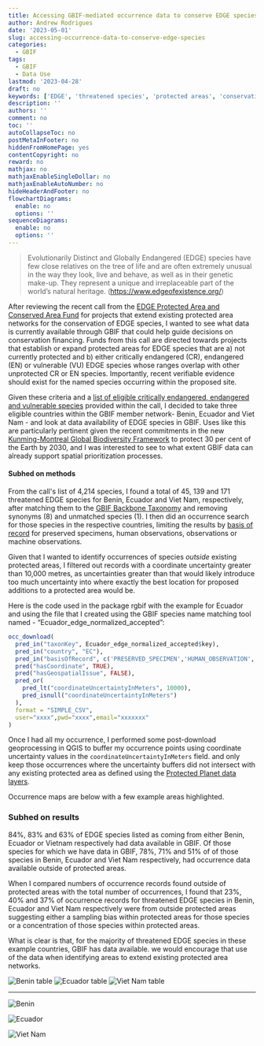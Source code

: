 ```yaml
---
title: Accessing GBIF-mediated occurrence data to conserve EDGE species
author: Andrew Rodrigues
date: '2023-05-01'
slug: accessing-occurrence-data-to-conserve-edge-species
categories:
  - GBIF
tags:
  - GBIF
  - Data Use
lastmod: '2023-04-28'
draft: no
keywords: ['EDGE', 'threatened species', 'protected areas', 'conservation financing', 'data availability']
description: ''
authors: ''
comment: no
toc: ''
autoCollapseToc: no
postMetaInFooter: no
hiddenFromHomePage: yes
contentCopyright: no
reward: no
mathjax: no
mathjaxEnableSingleDollar: no
mathjaxEnableAutoNumber: no
hideHeaderAndFooter: no
flowchartDiagrams:
  enable: no
  options: ''
sequenceDiagrams:
  enable: no
  options: ''
---
```


> Evolutionarily Distinct and Globally Endangered (EDGE) species have few close relatives on the tree of life and are often extremely unusual in the way they look, live and behave, as well as in their genetic make-up. They represent a unique and irreplaceable part of the world’s natural heritage. (https://www.edgeofexistence.org/)
 
After reviewing the recent call from the [EDGE Protected Area and Conserved Area Fund](https://www.edgeofexistence.org/edge-protected-and-conserved-area-fund/#:~:text=The%20EDGE%20Protected%20and%20Conserved,across%20the%20tropics%20and%20subtropics) for projects that extend existing protected area networks for the conservation of EDGE species, I wanted to see what data is currently available through GBIF that could help guide decisions on conservation financing. Funds from this call are directed towards projects that establish or expand protected areas for EDGE species that are a) not currently protected and b) either critically endangered (CR), endangered (EN) or vulnerable (VU) EDGE species whose ranges overlap with other unprotected CR or EN species. Importantly, recent verifiable evidence should exist for the named species occurring within the proposed site. 

Given these criteria and a [list of eligible critically endangered, endangered and vulnerable species](https://www.edgeofexistence.org/wp-content/uploads/2023/03/2023_EDGE_species_RT_call.xlsx) provided within the call, I decided to take three eligible countries within the GBIF member network-  Benin, Ecuador and Viet Nam - and look at data availability of EDGE species in GBIF. Uses like this are particularly pertinent given the recent commitments in the new [Kunming-Montreal Global Biodiversity Framework](https://www.cbd.int/article/cop15-final-text-kunming-montreal-gbf-221222) to protect 30 per cent of the Earth by 2030, and I was interested to see to what extent GBIF data can already support spatial prioritization processes. 


#### Subhed on methods

From the call's list of 4,214 species, I found a total of 45, 139 and 171 threatened EDGE species for Benin, Ecuador and Viet Nam, respectively, after matching them to the [GBIF Backbone Taxonomy](https://www.gbif.org/dataset/d7dddbf4-2cf0-4f39-9b2a-bb099caae36c) and removing synonyms (8) and unmatched species (1). I then did an occurrence search for those species in the respective countries, limiting the results by [basis of record](https://docs.gbif.org/course-data-use/en/basis-of-record.html) for preserved specimens, human observations, observations or machine observations. 

Given that I wanted to identify occurrences of species _outside_ existing protected areas, I filtered out records with a coordinate uncertainty greater than 10,000 metres, as uncertainties greater than that would likely introduce too much uncertainty into where exactly the best location for proposed additions to a protected area would be.  

Here is the code used in the package rgbif with the example for Ecuador and using the file that I created using the GBIF species name matching tool named - “Ecuador_edge_normalized_accepted”:

```R
occ_download(
  pred_in("taxonKey", Ecuador_edge_normalized_accepted$key),
  pred_in("country", "EC"),
  pred_in("basisOfRecord", c('PRESERVED_SPECIMEN','HUMAN_OBSERVATION','OBSERVATION','MACHINE_OBSERVATION')),
  pred("hasCoordinate", TRUE),
  pred("hasGeospatialIssue", FALSE),
  pred_or(
    pred_lt("coordinateUncertaintyInMeters", 10000),
    pred_isnull("coordinateUncertaintyInMeters")
  ),
  format = "SIMPLE_CSV",
  user="xxxx",pwd="xxxx",email="xxxxxxx"
)
```

Once I had all my occurrence, I performed some post-download geoprocessing in QGIS to buffer my occurrence points using coordinate uncertainty values in the `coordinateUncertaintyInMeters` field. and only keep those occurrences where the uncertainty buffers did not intersect with any existing protected area as defined using the [Protected Planet data layers](https://www.protectedplanet.net/). 

Occurrence maps are below with a few example areas highlighted.

### Subhed on results

84%, 83% and 63% of EDGE species listed as coming from either Benin, Ecuador or Vietnam respectively had data available in GBIF. Of those species for which we have data in GBIF, 78%, 71% and 51% of of those species in Benin, Ecuador and Viet Nam respectively, had occurrence data available outside of protected areas.

When I compared numbers of occurrence records found outside of protected areas with the total number of occurrences, I found that 23%, 40% and 37% of occurrence records for threatened EDGE species in Benin, Ecuador and Viet Nam respectively were from outside protected areas suggesting either a sampling bias within protected areas for those species or a concentration of those species within protected areas.

What is clear is that, for the majority of threatened EDGE species in these example countries, GBIF has data available. we would encourage that use of the data when identifying areas to extend existing protected area networks. 

![Benin table](/post/2023-05-01-accessing-occurrence-data-to-conserve-edge-species/benin_table.png)
![Ecuador table](/post/2023-05-01-accessing-occurrence-data-to-conserve-edge-species/ecuador_table.png)
![Viet Nam table](/post/2023-05-01-accessing-occurrence-data-to-conserve-edge-species/vietnam_table.png)

---

![Benin](/post/2023-05-01-accessing-occurrence-data-to-conserve-edge-species/benin-edge.png)

![Ecuador](/post/2023-05-01-accessing-occurrence-data-to-conserve-edge-species/ecuador-edge.png)

![Viet Nam](/post/2023-05-01-accessing-occurrence-data-to-conserve-edge-species/viet_nam-edge.png)
